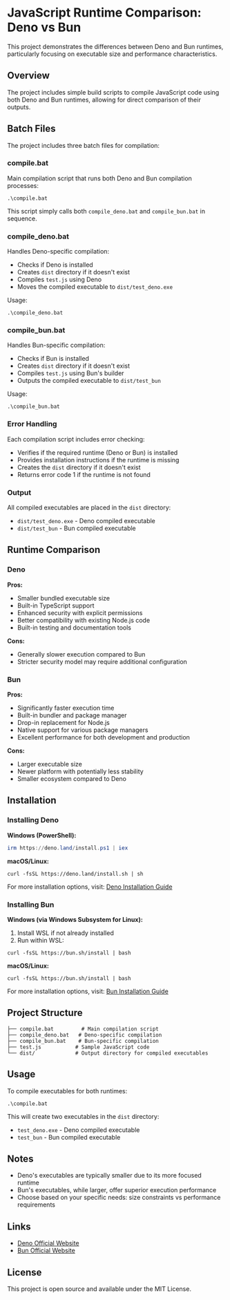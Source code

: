 # JavaScript Runtime Comparison: Deno vs Bun

This project demonstrates the differences between Deno and Bun runtimes, particularly focusing on executable size and performance characteristics.

## Overview

The project includes simple build scripts to compile JavaScript code using both Deno and Bun runtimes, allowing for direct comparison of their outputs.

## Batch Files

The project includes three batch files for compilation:

### compile.bat
Main compilation script that runs both Deno and Bun compilation processes:
```batch
.\compile.bat
```
This script simply calls both `compile_deno.bat` and `compile_bun.bat` in sequence.

### compile_deno.bat
Handles Deno-specific compilation:
- Checks if Deno is installed
- Creates `dist` directory if it doesn't exist
- Compiles `test.js` using Deno
- Moves the compiled executable to `dist/test_deno.exe`

Usage:
```batch
.\compile_deno.bat
```

### compile_bun.bat
Handles Bun-specific compilation:
- Checks if Bun is installed
- Creates `dist` directory if it doesn't exist
- Compiles `test.js` using Bun's builder
- Outputs the compiled executable to `dist/test_bun`

Usage:
```batch
.\compile_bun.bat
```

### Error Handling
Each compilation script includes error checking:
- Verifies if the required runtime (Deno or Bun) is installed
- Provides installation instructions if the runtime is missing
- Creates the `dist` directory if it doesn't exist
- Returns error code 1 if the runtime is not found

### Output
All compiled executables are placed in the `dist` directory:
- `dist/test_deno.exe` - Deno compiled executable
- `dist/test_bun` - Bun compiled executable

## Runtime Comparison

### Deno
**Pros:**
- Smaller bundled executable size
- Built-in TypeScript support
- Enhanced security with explicit permissions
- Better compatibility with existing Node.js code
- Built-in testing and documentation tools

**Cons:**
- Generally slower execution compared to Bun
- Stricter security model may require additional configuration

### Bun
**Pros:**
- Significantly faster execution time
- Built-in bundler and package manager
- Drop-in replacement for Node.js
- Native support for various package managers
- Excellent performance for both development and production

**Cons:**
- Larger executable size
- Newer platform with potentially less stability
- Smaller ecosystem compared to Deno

## Installation

### Installing Deno

**Windows (PowerShell):**
```powershell
irm https://deno.land/install.ps1 | iex
```

**macOS/Linux:**
```shell script
curl -fsSL https://deno.land/install.sh | sh
```

For more installation options, visit: [Deno Installation Guide](https://deno.land/#installation)

### Installing Bun

**Windows (via Windows Subsystem for Linux):**
1. Install WSL if not already installed
2. Run within WSL:
```shell script
curl -fsSL https://bun.sh/install | bash
```

**macOS/Linux:**
```shell script
curl -fsSL https://bun.sh/install | bash
```

For more installation options, visit: [Bun Installation Guide](https://bun.sh/docs/installation)

## Project Structure
```
├── compile.bat         # Main compilation script
├── compile_deno.bat   # Deno-specific compilation
├── compile_bun.bat    # Bun-specific compilation
├── test.js           # Sample JavaScript code
└── dist/             # Output directory for compiled executables
```

## Usage

To compile executables for both runtimes:
```shell script
.\compile.bat
```

This will create two executables in the `dist` directory:
- `test_deno.exe` - Deno compiled executable
- `test_bun` - Bun compiled executable

## Notes

- Deno's executables are typically smaller due to its more focused runtime
- Bun's executables, while larger, offer superior execution performance
- Choose based on your specific needs: size constraints vs performance requirements

## Links
- [Deno Official Website](https://deno.land)
- [Bun Official Website](https://bun.sh)

## License

This project is open source and available under the MIT License.